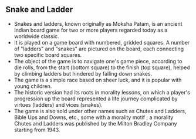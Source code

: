 Snake and Ladder
--------------------------------------------------------------------------------
- Snakes and ladders, known originally as Moksha Patam, is an ancient Indian board game for two or more players regarded today as a worldwide classic.
-  It is played on a game board with numbered, gridded squares. A number of "ladders" and "snakes" are pictured on the board, each connecting two specific board squares. 
-  The object of the game is to navigate one's game piece, according to die rolls, from the start (bottom square) to the finish (top square), helped by climbing ladders but    hindered by falling down snakes.
- The game is a simple race based on sheer luck, and it is popular with young children.
- The historic version had its roots in morality lessons, on which a player's progression up the board represented a life journey complicated by virtues (ladders) and vices (snakes). 
- The game is also sold under other names such as Chutes and Ladders, Bible Ups and Downs, etc., some with a morality motif ; a morality Chutes and Ladders was published by the Milton Bradley Company starting from 1943.
